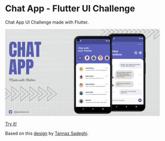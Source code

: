 # Chat App - Flutter UI Challenge

Chat App UI Challenge made with Flutter.

![ChatApp](images/chatapp-flutter.png)

[Try it!](https://flutter-chat-app-challenge.web.app)

Based on this [design](https://dribbble.com/shots/11470136-A-Messaging-App-Concept) by [Tannaz Sadeghi](https://dribbble.com/tannazsadeghi).